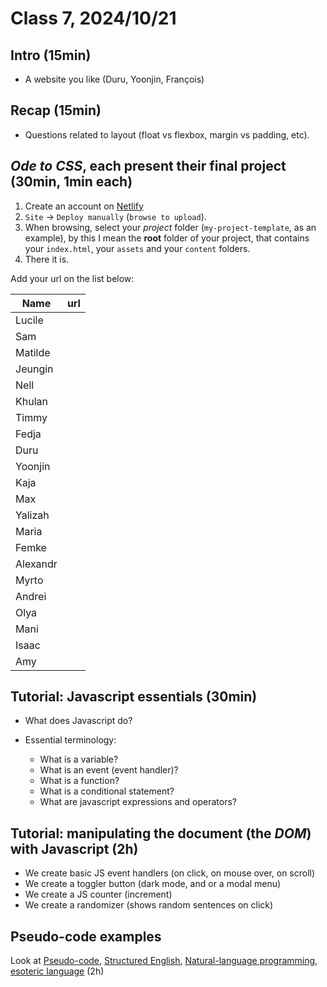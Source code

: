 # Class 7, 2024/10/21

## Intro (15min)

- A website you like (Duru, Yoonjin, François)

## Recap (15min)

- Questions related to layout (float vs flexbox, margin vs padding, etc).

## *Ode to CSS*, each present their final project (30min, 1min each)

1) Create an account on [Netlify](https://app.netlify.com)
2) `Site` -> `Deploy manually` (`browse to upload`).
3) When browsing, select your *project* folder (`my-project-template`, as an example), by this I mean the **root** folder of your project, that contains your `index.html`, your `assets` and your `content` folders.
4) There it is.

Add your url on the list below:

| Name | url |
| -- | -------------- |
| Lucile | |
| Sam | |
| Matilde | |
| Jeungin | |
| Nell | |
| Khulan | |
| Timmy | |
| Fedja | |
| Duru | |
| Yoonjin | |
| Kaja | |
| Max | |
| Yalizah | |
| Maria | |
| Femke | |
| Alexandr | |
| Myrto | |
| Andrei | |
| Olya | |
| Mani | |
| Isaac | |
| Amy | |

## Tutorial: Javascript essentials (30min)

- What does Javascript do?
  
- Essential terminology:
  - What is a variable?
  - What is an event (event handler)?
  - What is a function?
  - What is a conditional statement?
  - What are javascript expressions and operators?

## Tutorial: manipulating the document (the *DOM*) with Javascript (2h)

- We create basic JS event handlers (on click, on mouse over, on scroll)
- We create a toggler button (dark mode, and or a modal menu)
- We create a JS counter (increment)
- We create a randomizer (shows random sentences on click)

## Pseudo-code examples

Look at [Pseudo-code](https://en.wikipedia.org/wiki/Pseudocode), [Structured English](https://en.wikipedia.org/wiki/Structured_English), [Natural-language programming](https://en.wikipedia.org/wiki/Natural-language_programming), [esoteric language](https://en.wikipedia.org/wiki/Esoteric_programming_language) (2h)
